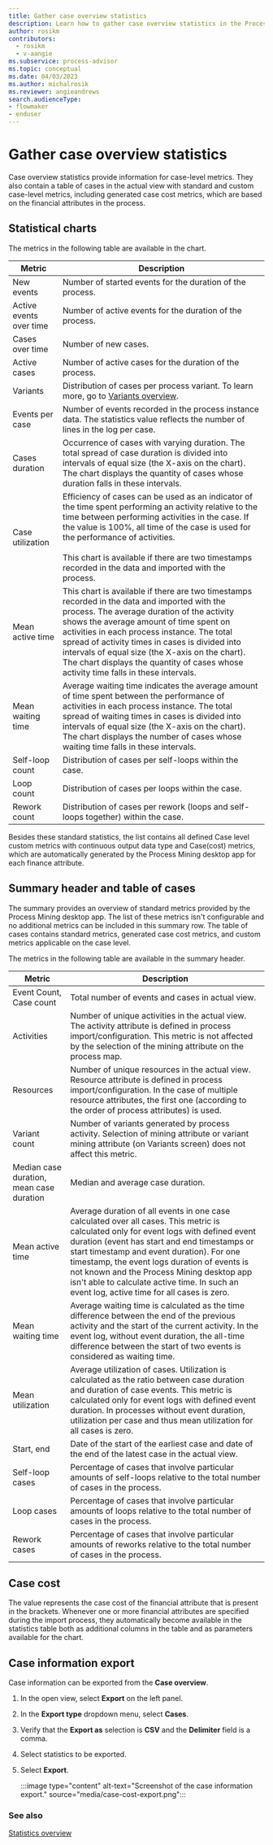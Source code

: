 ```yaml
---
title: Gather case overview statistics
description: Learn how to gather case overview statistics in the Process Mining desktop app.
author: rosikm
contributors:
  - rosikm
  - v-aangie
ms.subservice: process-advisor
ms.topic: conceptual
ms.date: 04/03/2023
ms.author: michalrosik
ms.reviewer: angieandrews
search.audienceType:
- flowmaker
- enduser
---
```


# Gather case overview statistics

Case overview statistics provide information for case-level metrics. They also contain a table of cases in the actual view with standard and custom case-level metrics, including generated case cost metrics, which are based on the financial attributes in the process.

## Statistical charts

The metrics in the following table are available in the chart.

| Metric                    | Description         |
|-------------------------|---------------------|
| New events              | Number of started events for the duration of the   process.     |
| Active events over time | Number of active events for the duration of the process.    |
|  Cases over time        | Number of new cases. |
| Active cases            | Number of active cases for the duration of the process.  |
| Variants                | Distribution of cases per process variant. To learn more, go to [Variants overview](variants.md).  |
| Events per case         | Number of events recorded in the process instance data. The statistics value reflects the number of lines in the log per case.     |
| Cases duration          | Occurrence of cases with varying duration. The total spread of case duration is divided into intervals of equal size (the X-axis on the chart). The chart displays the quantity of cases whose duration falls in these intervals.   |
| Case utilization        | Efficiency of cases can be used as an indicator of the time spent   performing an activity relative to the time between performing activities in   the case. If the value is 100%, all time of the case is used for the   performance of activities.<br/><br/> This chart is available if there are two   timestamps recorded in the data and imported with the process.    |
| Mean active time        | This chart is available if there are two timestamps recorded in the data   and imported with the process. The average duration of the activity shows the   average amount of time spent on activities in each process instance. The   total spread of activity times in cases is divided into intervals of equal   size (the X-axis on the chart). The chart displays the quantity of cases   whose activity time falls in these intervals.    |
| Mean waiting time       | Average waiting time indicates the average amount of time spent between the performance of activities in each process instance. The total spread of waiting times in cases is divided into intervals of equal size (the   X-axis on the chart). The chart displays the number of cases whose waiting   time falls in these intervals. |
| Self-loop count         | Distribution of cases per self-loops within the   case.   |
| Loop count              | Distribution of cases per loops within the case.     |
| Rework count            | Distribution of cases per rework (loops and   self-loops together) within the case.   |

Besides these standard statistics, the list contains all defined Case level custom metrics with continuous output data type and Case(cost) metrics, which are automatically generated by the Process Mining desktop app for each finance attribute.

## Summary header and table of cases

The summary provides an overview of standard metrics provided by the Process Mining desktop app. The list of these metrics isn't configurable and no additional metrics can be included in this summary row. The table of cases contains standard metrics, generated case cost metrics, and custom metrics applicable on the case level.

The metrics in the following table are available in the summary header.

| Metric    | Description    |
|-----------|----------------|
| Event Count, Case count    | Total number of events and cases in actual view.   |
| Activities           | Number of unique activities in the actual view. The activity attribute is   defined in process import/configuration. This metric is not affected by the   selection of the mining attribute on the process map.      |
| Resources    | Number of unique resources in the actual view. Resource attribute is   defined in process import/configuration. In the case of multiple resource   attributes, the first one (according to the order of process attributes) is   used.      |
| Variant count   | Number of variants generated by process activity. Selection of mining   attribute or variant mining attribute (on Variants screen) does not affect   this metric.      |
| Median case duration, mean case   duration | Median and average case duration.    |
| Mean active time      | Average duration of all events in one case calculated over all cases.   This metric is calculated only for event logs with defined event duration   (event has start and end timestamps or start timestamp and event duration).   For one timestamp, the event logs duration of events is not known and the Process Mining desktop app isn't able to calculate active time. In such an event log, active time for all cases is zero. |
| Mean waiting time      | Average waiting time is calculated as the time difference between the end   of the previous activity and the start of the current activity. In the event   log, without event duration, the all-time difference between the start of two   events is considered as waiting time.      |
| Mean utilization        | Average utilization of cases. Utilization is calculated as the ratio   between case duration and duration of case events. This metric is calculated   only for event logs with defined event duration. In processes without event   duration, utilization per case and thus mean utilization for all cases is   zero.      |
| Start, end     | Date of the start of the earliest case and date of the end of the latest   case in the actual view.     |
| Self-loop cases          | Percentage of cases that involve particular amounts of self-loops   relative to the total number of cases in the process.    |
| Loop cases       | Percentage of cases that involve particular amounts of loops relative to   the total number of cases in the process.     |
| Rework cases      | Percentage of cases that involve particular amounts of reworks relative   to the total number of cases in the process.     |

## Case cost

The value represents the case cost of the financial attribute that is present in the brackets. Whenever one or more financial attributes are specified during the import process, they automatically become available in the statistics table both as additional columns in the table and as parameters available for the chart.

## Case information export

Case information can be exported from the **Case overview**.

1. In the open view, select **Export** on the left panel.

1. In the **Export type** dropdown menu, select **Cases**.

1. Verify that the **Export as** selection is **CSV** and the **Delimiter** field is a comma.

1. Select statistics to be exported.

1. Select **Export**.

    :::image type="content" alt-text="Screenshot of the case information export." source="media/case-cost-export.png":::

### See also

[Statistics overview](statistics.md)
